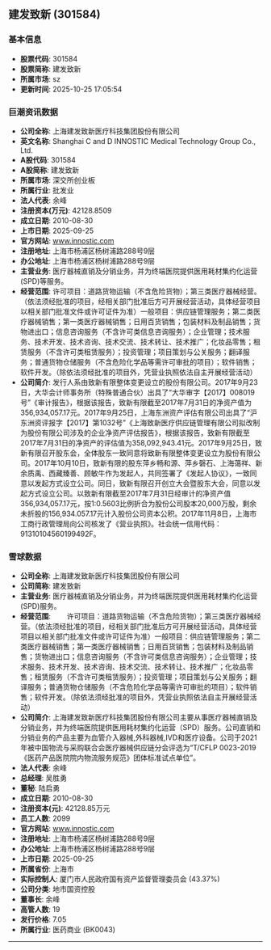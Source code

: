 ## 建发致新 (301584)

### 基本信息

- **股票代码**: 301584
- **股票简称**: 建发致新
- **所属市场**: sz
- **更新时间**: 2025-10-25 17:05:54

### 巨潮资讯数据

- **公司全称**: 上海建发致新医疗科技集团股份有限公司
- **英文名称**: Shanghai C and D INNOSTIC Medical Technology Group Co., Ltd.
- **A股代码**: 301584
- **A股简称**: 建发致新
- **所属市场**: 深交所创业板
- **所属行业**: 批发业
- **法人代表**: 余峰
- **注册资本(万元)**: 42128.8509
- **成立日期**: 2010-08-30
- **上市日期**: 2025-09-25
- **官方网站**: www.innostic.com
- **注册地址**: 上海市杨浦区杨树浦路288号9层
- **办公地址**: 上海市杨浦区杨树浦路288号9层
- **主营业务**: 医疗器械直销及分销业务，并为终端医院提供医用耗材集约化运营(SPD)等服务。
- **经营范围**: 许可项目：道路货物运输（不含危险货物）；第三类医疗器械经营。（依法须经批准的项目，经相关部门批准后方可开展经营活动，具体经营项目以相关部门批准文件或许可证件为准）一般项目：供应链管理服务；第二类医疗器械销售；第一类医疗器械销售；日用百货销售；包装材料及制品销售；货物进出口；信息咨询服务（不含许可类信息咨询服务）；企业管理；技术服务、技术开发、技术咨询、技术交流、技术转让、技术推广；化妆品零售；租赁服务（不含许可类租赁服务）；投资管理；项目策划与公关服务；翻译服务；普通货物仓储服务（不含危险化学品等需许可审批的项目）；软件销售；软件开发。（除依法须经批准的项目外，凭营业执照依法自主开展经营活动）
- **公司简介**: 发行人系由致新有限整体变更设立的股份有限公司。2017年9月23日，大华会计师事务所（特殊普通合伙）出具了“大华审字【2017】008019号”《审计报告》，根据该报告，致新有限截至2017年7月31日的净资产值为356,934,057.17元。2017年9月25日，上海东洲资产评估有限公司出具了“沪东洲资评报字【2017】第1032号”《上海致新医疗供应链管理有限公司拟改制为股份有限公司涉及的企业净资产评估报告》，根据该报告，致新有限截至2017年7月31日的净资产的评估值为358,092,943.41元。2017年9月25日，致新有限召开股东会，全体股东一致同意将致新有限整体变更设立为股份有限公司。2017年10月10日，致新有限的股东萍乡畅和源、萍乡磬石、上海蔼祥、新余质禹、西藏臻善、顾敏牛作为发起人，共同签署了《发起人协议》，一致同意以发起方式设立公司。同日，致新有限召开创立大会暨股东大会，同意以发起方式设立公司。以致新有限截至2017年7月31日经审计的净资产值356,934,057.17元，按1:0.5603比例折合为股份公司股本20,000万股，剩余未折股的156,934.057.17元计入股份公司资本公积。2017年11月8日，上海市工商行政管理局向公司核发了《营业执照》。社会统一信用代码：91310104560199492F。

### 雪球数据

- **公司全称**: 上海建发致新医疗科技集团股份有限公司
- **公司简称**: 建发致新
- **主营业务**: 医疗器械直销及分销业务，并为终端医院提供医用耗材集约化运营(SPD)服务。
- **经营范围**: 　　许可项目：道路货物运输（不含危险货物）；第三类医疗器械经营。（依法须经批准的项目，经相关部门批准后方可开展经营活动，具体经营项目以相关部门批准文件或许可证件为准）一般项目：供应链管理服务；第二类医疗器械销售；第一类医疗器械销售；日用百货销售；包装材料及制品销售；货物进出口；信息咨询服务（不含许可类信息咨询服务）；企业管理；技术服务、技术开发、技术咨询、技术交流、技术转让、技术推广；化妆品零售；租赁服务（不含许可类租赁服务）；投资管理；项目策划与公关服务；翻译服务；普通货物仓储服务（不含危险化学品等需许可审批的项目）；软件销售；软件开发。（除依法须经批准的项目外，凭营业执照依法自主开展经营活动）
- **公司简介**: 上海建发致新医疗科技集团股份有限公司主要从事医疗器械直销及分销业务，并为终端医院提供医用耗材集约化运营（SPD）服务。公司直销和分销业务的产品主要为血管介入器械,外科器械,IVD和医疗设备。公司于2021年被中国物流与采购联合会医疗器械供应链分会评选为“T/CFLP 0023-2019《医药产品医院院内物流服务规范》团体标准试点单位”。
- **法人代表**: 余峰
- **总经理**: 吴胜勇
- **董秘**: 陆启勇
- **成立日期**: 2010-08-30
- **注册资本(元)**: 42128.85万元
- **员工人数**: 2099
- **官方网站**: www.innostic.com
- **注册地址**: 上海市杨浦区杨树浦路288号9层
- **办公地址**: 上海市杨浦区杨树浦路288号9层
- **上市日期**: 2025-09-25
- **所属省份**: 上海市
- **实际控制人**: 厦门市人民政府国有资产监督管理委员会 (43.37%)
- **公司分类**: 地市国资控股
- **董事长**: 余峰
- **高管人数**: 19
- **发行价格**: 7.05
- **所属行业**: 医药商业 (BK0043)

---